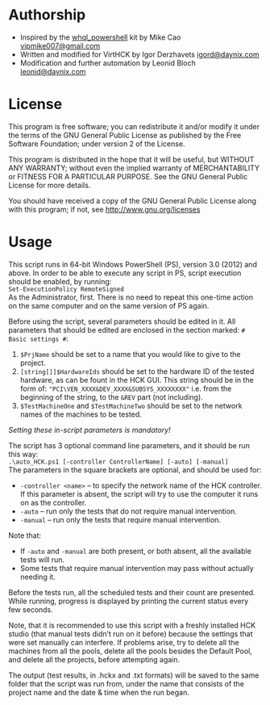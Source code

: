 Authorship
===============
* Inspired by the [whql_powershell](https://github.com/vipmike007/whql_powershell) kit by Mike Cao <vipmike007@gmail.com>  
* Written and modified for VirtHCK by Igor Derzhavets <igord@daynix.com>  
* Modification and further automation by Leonid Bloch <leonid@daynix.com>

License
===============
This program is free software; you can redistribute it and/or modify it
under the terms of the GNU General Public License as published by the Free
Software Foundation; under version 2 of the License.

This program is distributed in the hope that it will be useful, but WITHOUT
ANY WARRANTY; without even the implied warranty of MERCHANTABILITY or FITNESS
FOR A PARTICULAR PURPOSE. See the GNU General Public License for more details.

You should have received a copy of the GNU General Public License along with
this program; if not, see http://www.gnu.org/licenses

Usage
===============
This script runs in 64-bit Windows PowerShell (PS), version 3.0 (2012) and above.
In order to be able to execute any script in PS, script execution should be enabled,
by running:  
`Set-ExecutionPolicy RemoteSigned`  
As the Administrator, first. There is no need to repeat this one-time action on
the same computer and on the same version of PS again.

Before using the script, several parameters should be edited in it. All parameters
that should be edited are enclosed in the section marked: `# Basic settings #`:  
1. `$PrjName` should be set to a name that you would like to give to the project.  
2. `[string[]]$HardwareIds` should be set to the hardware ID of the tested hardware,
as can be fount in the HCK GUI. This string should be in the form of:
`"PCI\VEN_XXXX&DEV_XXXX&SUBSYS_XXXXXXXX"`
i.e. from the beginning of the string, to the `&REV` part (not including).  
3. `$TestMachineOne` and `$TestMachineTwo` should be set to the network names of the
machines to be tested.

*Setting these in-script parameters is mandatory!*

The script has 3 optional command line parameters, and it should be run this way:  
`.\auto_HCK.ps1 [-controller ControllerName] [-auto] [-manual]`  
The parameters in the square brackets are optional, and should be used for:  
* `-controller <name>` – to specify the network name of the HCK controller. If this parameter is absent, the script will try to use the computer it runs on as the controller.
* `-auto` – run only the tests that do not require manual intervention.
* `-manual` – run only the tests that require manual intervention.

Note that:
* If `-auto` and `-manual` are both present, or both absent, all the available tests will run.
* Some tests that require manual intervention may pass without actually needing it.

Before the tests run, all the scheduled tests and their count are presented.
While running, progress is displayed by printing the current status every few
seconds.

Note, that it is recommended to use this script with a freshly installed
HCK studio (that manual tests didn’t run on it before) because the settings that
were set manually can interfere. If problems arise, try to delete all the machines
from all the pools, delete all the pools besides the Default Pool, and delete all
the projects, before attempting again.

The output (test results, in .hckx and .txt formats) will be saved to the same folder
that the script was run from, under the name that consists of the project name and the
date & time when the run began.
